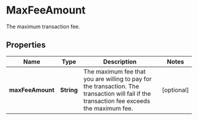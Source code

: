 

# MaxFeeAmount

The maximum transaction fee.

## Properties

| Name | Type | Description | Notes |
|------------ | ------------- | ------------- | -------------|
|**maxFeeAmount** | **String** | The maximum fee that you are willing to pay for the transaction. The transaction will fail if the transaction fee exceeds the maximum fee. |  [optional] |



